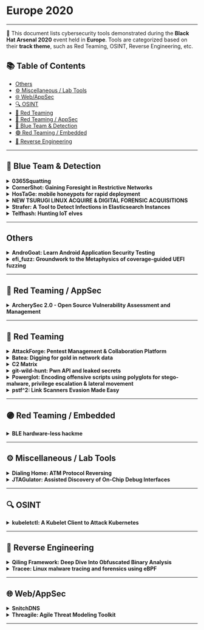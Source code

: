 # Europe 2020
---
📍 This document lists cybersecurity tools demonstrated during the **Black Hat Arsenal 2020** event held in **Europe**.
Tools are categorized based on their **track theme**, such as Red Teaming, OSINT, Reverse Engineering, etc.

## 📚 Table of Contents
- [Others](#others)
- [⚙️ Miscellaneous / Lab Tools](#⚙️-miscellaneous-lab-tools)
- [🌐 Web/AppSec](#🌐-webappsec)
- [🔍 OSINT](#🔍-osint)
- [🔴 Red Teaming](#🔴-red-teaming)
- [🔴 Red Teaming / AppSec](#🔴-red-teaming-appsec)
- [🔵 Blue Team & Detection](#🔵-blue-team-detection)
- [🟣 Red Teaming / Embedded](#🟣-red-teaming-embedded)
- [🧠 Reverse Engineering](#🧠-reverse-engineering)
---
## 🔵 Blue Team & Detection
<details><summary><strong>0365Squatting</strong></summary>

![Europe 2020](https://img.shields.io/badge/Europe%202020-blue) ![Category: 🔵 Blue Team & Detection](https://img.shields.io/badge/Category:%20🔵%20Blue%20Team%20&%20Detection-cyan) ![J Francisco Bolivar](https://img.shields.io/badge/J%20Francisco%20Bolivar-informational) ![Jose Miguel Gomez](https://img.shields.io/badge/Jose%20Miguel%20Gomez-informational)

🔗 **Link:** [0365Squatting](https://github.com/O365Squad/O365-Squatting)  
📝 **Description:** One of the main benefits of cloud technology is to deploy quickly services, with minimum interaction from the administrator side, this is an advantage exploited by cyber criminals too. Nowadays the main threats all size companies are facing is phishing, every day cybercriminals are creating more sophisticated techniques to cheat users and make more difficult the job of blue teams. The most common technique used is typo squatting.

Part of the Blue team mission is to detect phishing, typo squatters, and attack domains before the phishing campaign begins, there is outside plenty of tools trying to detect that domains based on DNS, however none of them are focus into the cloud.
0365Squatting is a python tool created to identify that domains before the attack start. The tool can create a list of typo squatted domains based on the domain provided by the user and check all the domains against O365 infrastructure, (these domains will not appear on a DNS request).

At the same time, this tool can also be used by red teams and bug bunters, one of the classic attacks is the domain takeover so, the second option of this too is to check if the domain is registered in O365 in order to launch a domain takeover attack.

</details>

<details><summary><strong>CornerShot: Gaining Foresight in Restrictive Networks</strong></summary>

![Europe 2020](https://img.shields.io/badge/Europe%202020-blue) ![Category: 🔵 Blue Team & Detection](https://img.shields.io/badge/Category:%20🔵%20Blue%20Team%20&%20Detection-cyan) ![Sagie Dulce](https://img.shields.io/badge/Sagie%20Dulce-informational)

🔗 **Link:** Not Available  
📝 **Description:** Legacy internal networks are usually flat, simple for a red team to cut through, and difficult for blue teams to defend. To fix this problem, modern networks apply zero trust access and network segmentation. This new paradigm presents new challenges not only to attackers but to defenders as well.

In such environments, visibility becomes crucial. Which computers can access others and be viable candidates for lateral movement? This question is certainly troubling attackers and red teams, but also defenders and blue teams looking to identify and defend such key network paths.

CornerShot utilized a novel technique to discover network access between two remote hosts, without requiring privileged access to those hosts. In modern warfare CornerShot is a weapon that allows a soldier to look past a corner (and possibly take a shot), without actually risking exposure. Similarly, the CornerShot capability allows one to look at another hosts' network access non-intrusively, without risking exposure.

CornerShot relies on several, well documented, standard Remote Procedure Call (RPC) methods that are used by various Microsoft services. By using methods that only require a non-privileged authenticated account in the domain, CornerShot is able to trigger network traffic from a destination host to a target. Once traffic is generated, CornerShot is able to determine the remote's port state by measuring the time an RPC call took, and the response it received from the destination host.

We will demonstrate real world applications, for example: how to scan an entire network access from a single deployment of CornerShot, and how to validate which BloodHound paths are practical given the underlying network access.

</details>

<details><summary><strong>HosTaGe: mobile honeypots for rapid deployment</strong></summary>

![Europe 2020](https://img.shields.io/badge/Europe%202020-blue) ![Category: 🔵 Blue Team & Detection](https://img.shields.io/badge/Category:%20🔵%20Blue%20Team%20&%20Detection-cyan) ![Emmanouil Vasilomanolakis](https://img.shields.io/badge/Emmanouil%20Vasilomanolakis-informational) ![Shreyas Srinivasa](https://img.shields.io/badge/Shreyas%20Srinivasa-informational) ![Eirini Lygerou](https://img.shields.io/badge/Eirini%20Lygerou-informational)

🔗 **Link:** [HosTaGe: mobile honeypots for rapid deployment](https://github.com/aau-network-security/HosTaGe)  
📝 **Description:** HosTaGe is a lightweight, low-interaction, and portable honeypot for mobile devices that aims on the detection of malicious network environments. As most malware propagate over the network via specific protocols, a low-interaction honeypot located at a mobile device can check wireless networks for actively propagating malware. HosTaGe supports many commonly used protocols (e.g. HTTP, TELNET, SSH) along with many IoT/ICS specific ones (e.g. MQTT, S7COMM, MODBUS). We envision such honeypots running on all kinds of mobile devices to provide a quick assessment on the potential security state of a network.

</details>

<details><summary><strong>NEW TSURUGI LINUX ACQUIRE & DIGITAL FORENSIC ACQUISITIONS</strong></summary>

![Europe 2020](https://img.shields.io/badge/Europe%202020-blue) ![Category: 🔵 Blue Team & Detection](https://img.shields.io/badge/Category:%20🔵%20Blue%20Team%20&%20Detection-cyan) ![Giovanni Rattaro](https://img.shields.io/badge/Giovanni%20Rattaro-informational) ![Marco Giorgi](https://img.shields.io/badge/Marco%20Giorgi-informational)

🔗 **Link:** [NEW TSURUGI LINUX ACQUIRE & DIGITAL FORENSIC ACQUISITIONS](https://github.com/drego85/HackInBo)  
📝 **Description:** Tsurugi ACQUIRE is a dedicated Linux OS to perform DIGITAL FORENSIC acquisition before to start post mortem DFIR investigations.

</details>

<details><summary><strong>Strafer: A Tool to Detect Infections in Elasticsearch Instances</strong></summary>

![Europe 2020](https://img.shields.io/badge/Europe%202020-blue) ![Category: 🔵 Blue Team & Detection](https://img.shields.io/badge/Category:%20🔵%20Blue%20Team%20&%20Detection-cyan) ![Aditya K Sood](https://img.shields.io/badge/Aditya%20K%20Sood-informational) ![Rohit Bansal](https://img.shields.io/badge/Rohit%20Bansal-informational)

🔗 **Link:** [Strafer: A Tool to Detect Infections in Elasticsearch Instances](https://github.com/adityaks/strafer)  
📝 **Description:** Elasticsearch infections are rising exponentially. The adversaries are exploiting open and exposed Elasticsearch interfaces to trigger infections in the cloud and non-cloud deployments. During this talk, we will release a tool named "STRAFER" to detect potential infections in the Elasticsearch instances. The tool allows security researchers, penetration testers, and threat intelligence experts to detect compromised and infected Elasticsearch instances running malicious code. The tool also enables you to conduct efficient research in the field of malware targeting cloud databases.




In this version of the tool, the following modules are supported:

Elasticsearch instance information gathering and reconnaissance
Elasticsearch instance exposure on the Internet
Detecting potential ransomware infections in the Elasticsearch instances
Detecting potential botnet infections such as meow botnet.
Detecting infected indices in the Elasticsearch instances

Note: This is the first release of the tool and we expect to add more modules in the nearby future.

</details>

<details><summary><strong>Telfhash: Hunting IoT elves</strong></summary>

![Europe 2020](https://img.shields.io/badge/Europe%202020-blue) ![Category: 🔵 Blue Team & Detection](https://img.shields.io/badge/Category:%20🔵%20Blue%20Team%20&%20Detection-cyan) ![Fernando Mercês](https://img.shields.io/badge/Fernando%20Mercês-informational)

🔗 **Link:** Not Available  
📝 **Description:** Telfhash is an architecture-agnostic hash based on symbols of ELF files. It can also cluster ELF files with no symbols based on a creative algorithm to cluster them. Designed as a Python library, Telfhash is also shipped with a command-line tool that allows malware researchers to correctly group similar ELF files together. In this demo I'll show you how Telfhash works and how to extract the most of it while conducting malware investigations that involves ELF files, which is a common situation in this IoT/non-PC malware era.

</details>

---
## Others
<details><summary><strong>AndroGoat: Learn Android Application Security Testing</strong></summary>

![Europe 2020](https://img.shields.io/badge/Europe%202020-blue) ![Category: Others](https://img.shields.io/badge/Category:%20Others-lightgrey) ![Satish Patnayak](https://img.shields.io/badge/Satish%20Patnayak-informational)

🔗 **Link:** [AndroGoat: Learn Android Application Security Testing](https://github.com/OWASP/www-chapter-hyderabad/blob/master/migrated_content.md)  
📝 **Description:** AndroGoat is purposely developed open source vulnerable/insecure app using Kotlin. This app has a wide range of vulnerabilities related to certificate pinning, custom URL schemes, Android Network Security Configuration, WebViews, root detection and over 20 other vulnerabilities. Security Testers/Professionals/Enthusiasts, Developers...etc. can use this application to understand and defend the vulnerabilities in Android platform

</details>

<details><summary><strong>efi_fuzz: Groundwork to the Metaphysics of coverage-guided UEFI fuzzing</strong></summary>

![Europe 2020](https://img.shields.io/badge/Europe%202020-blue) ![Category: Others](https://img.shields.io/badge/Category:%20Others-lightgrey) ![Assaf Carlsbad](https://img.shields.io/badge/Assaf%20Carlsbad-informational) ![Itai Liba](https://img.shields.io/badge/Itai%20Liba-informational)

🔗 **Link:** Not Available  
📝 **Description:** In recent years, firmware-level attacks against UEFI have grown in popularity and became more and more complex. Prominent examples for such attacks from this year alone include CVE-2020-12890 (SMM callout vulnerability in AMD's Mini PCs), CVE-2020-10713 (BootHole, an effective bypass for Secure Boot) as well as the discovery of a new UEFI implant, dubbed MosaicRegressor. As a growing area of concern, these UEFI vulnerabilities shouldn't be taken lightly. Given any of these vulnerabilities, an attacker can get extremely stealthy persistence on the machine, while bypassing many traditional kernel-based or even hypervisor-based mitigations.

Unfortunately, the set of tools available to the UEFI research community is still in its infancy phase. As a result, most of the research so far was driven by static analysis of UEFI modules or by leveraging some ad-hoc "dumb" fuzzers. Obviously, these approaches have some serious limitations and downsides: static analysis, while not complemented by dynamic analysis, is limited at best and "dumb" fuzzers don't get any feedback from the fuzzed target and as a result are likely to miss key vulnerabilities.

In this talk we'll present efi_fuzz: a modern, coverage-guided fuzzer for UEFI modules based on the Qiling emulation framework and the AFL++ fuzzing engine. The fuzzer is currently capable of fuzzing the contents NVRAM variables and further work is being made to support fuzzing of other attack vectors such as SWSMIs.

</details>

---
## 🔴 Red Teaming / AppSec
<details><summary><strong>ArcherySec 2.0 - Open Source Vulnerability Assessment and Management</strong></summary>

![Europe 2020](https://img.shields.io/badge/Europe%202020-blue) ![Category: 🔴 Red Teaming / AppSec](https://img.shields.io/badge/Category:%20🔴%20Red%20Teaming%20/%20AppSec-red) ![Anand Tiwari](https://img.shields.io/badge/Anand%20Tiwari-informational)

🔗 **Link:** [ArcherySec 2.0 - Open Source Vulnerability Assessment and Management](https://github.com/archerysec/archerysec)  
📝 **Description:** ArcherySec is an opensource vulnerability assessment and management tool which helps developers and pentesters to perform scans and manage vulnerabilities. ArcherySec uses popular opensource tools to perform comprehensive scanning for web applications and networks. It also supports multiple continuous integrations and continuous delivery software. The developers could utilize this tool for the implementation of vulnerability management in the DevOps CI/CD environment.

- Perform Web and Network Vulnerability Scanning using opensource tools.
- Correlates and Collaborate all raw scans data, shows them in a consolidated manner.
- Perform authenticated web scanning.
- Vulnerability Management.
- Enable REST API's for developers to perform scanning and Vulnerability Management.
- JIRA Ticketing System.
- Sub domain discovery and scanning.
- Periodic scans.
- Concurrent scans.
- Integrate with CI/CD software.

</details>

---
## 🔴 Red Teaming
<details><summary><strong>AttackForge: Pentest Management & Collaboration Platform</strong></summary>

![Europe 2020](https://img.shields.io/badge/Europe%202020-blue) ![Category: 🔴 Red Teaming](https://img.shields.io/badge/Category:%20🔴%20Red%20Teaming-red) ![Fil Filiposki](https://img.shields.io/badge/Fil%20Filiposki-informational) ![Stas Filshtinskiy](https://img.shields.io/badge/Stas%20Filshtinskiy-informational)

🔗 **Link:** Not Available  
📝 **Description:** AttackForge.com is a free-to-use platform to manage your pentesting projects & programs, and to collaborate with everyone who needs to be involved - reducing overheads and pain for Customers, 3rd parties and Pentest Teams. This is what makes AttackForge unique and different to other pentest management & collaboration solutions. It goes beyond automated reporting and issue library. It brings everyone together in one place and gives them tools and workflows to initiate & deliver a pentest from start to end, and also manage remediation testing - with integrations into other industry tools & platforms.

Pentesters love to break things. They don't like manual, repetitive, boring tasks such copy/paste vulnerability write-up templates from old reports. AttackForge provides a rich issue library with over 1300 issues already built in that you can keyword search and select on your pentest. You can import vulnerabilities from your favourite tools such as Nessus & BURP, or even directly via the API. Reports can be generated on-demand and in PDF, DOCX, HTML, CSV, JSON. You can even use your own DOCX templates with the ReportGen tool to create fully customized and localised reports in minutes!

AttackForge.com also helps people to start a career in penetration testing. AttackForge provides a secure online environment to create a portfolio of pentests to reflect skills, knowledge, and communication ability in an industry-standard way – to demonstrate to recruiters and future employers that they are ready for the workforce. This may also help to reduce the shortage of supply and skills-gap our industry is currently facing.

</details>

<details><summary><strong>Batea: Digging for gold in network data</strong></summary>

![Europe 2020](https://img.shields.io/badge/Europe%202020-blue) ![Category: 🔴 Red Teaming](https://img.shields.io/badge/Category:%20🔴%20Red%20Teaming-red) ![Serge-Olivier Paquette](https://img.shields.io/badge/Serge-Olivier%20Paquette-informational)

🔗 **Link:** [Batea: Digging for gold in network data](https://github.com/yarkable/Awesome-Computer-Vision-Paper-List/blob/main/NeurIPS/nips2019.md)  
📝 **Description:** Batea is a simple tool that showcases how basic machine learning can help security analysts in their day-to-day operations. It is a context-driven network device ranking framework based on the anomaly detection family of machine learning algorithms. The goal of Batea is to allow security teams to automatically filter interesting network devices in large networks using nmap scan reports. We call those Gold Nuggets. Batea outputs the gold nuggets in order of interest for an attacker given the context of the network.

The human challenge is, on the one hand, that a typical enterprise network will host thousands of endpoints, far too many for a few security team members to constantly track and evaluate for their "attractiveness" to a potential intruder. On the other hand, the notion of interest is highly context-sensitive.

Batea works by constructing a numerical representation of all devices from your nmap reports (XML) and then applying the Isolation Forest algorithm to uncover the gold nuggets. It is easily extendable by adding specific "features", or interesting characteristics, to the numerical representation of the network elements.

The features act as elements of intuition, and the unsupervised anomaly detection methods allow the context of the device, along with the total description of the network, to be used as the central building block of the ranking algorithm.

Given that we have taken meaningful elements of intuition all at once, the fact that the Isolation Forest algorithm always takes the whole dataset into consideration ensures that the network context is embedded in the ranking used to predict Gold Nuggets.

Pen testers can train the Batea machine learning model from scratch on new network data, or use a model that has been pre-trained on various networks.

</details>

<details><summary><strong>C2 Matrix</strong></summary>

![Europe 2020](https://img.shields.io/badge/Europe%202020-blue) ![Category: 🔴 Red Teaming](https://img.shields.io/badge/Category:%20🔴%20Red%20Teaming-red) ![Jorge Orchilles](https://img.shields.io/badge/Jorge%20Orchilles-informational) ![Bryson Bort](https://img.shields.io/badge/Bryson%20Bort-informational)

🔗 **Link:** [C2 Matrix](https://github.com/CyberSecurityUP/C2Matrix-Automation)  
📝 **Description:** Command and Control is one of the most important tactics in the MITRE ATT&CK matrix as it allows the attacker to interact with the target system and realize their objectives. Organizations leverage Cyber Threat Intelligence to understand their threat model and adversaries that have the intent, opportunity, and capability to attack. Red Team, Blue Team, and virtual Purple Teams work together to understand the adversary Tactics, ﻿Techniques, and Procedures to perform adversary emulations and improve detective and preventive controls.

The C2 Matrix was created to aggregate all the Command and Control frameworks publicly available (open-source and commercial) in a single resource to assist teams in testing their own controls through adversary emulations (Red Team or Purple Team Exercises). Phase 1 lists all the Command and Control features such as the coding language used, channels (HTTP, TCP, ﻿DNS, SMB, etc.), agents, key exchange, and other operational security features and capabilities.﻿﻿ This allows more efficient decisions making when called upon to emulate and adversary TTPs.

It is the golden age of Command and Control (C2) frameworks. Learn how these C2 frameworks work and start testing against your organization to improve detective and preventive controls.

</details>

<details><summary><strong>git-wild-hunt: Pwn API and leaked secrets</strong></summary>

![Europe 2020](https://img.shields.io/badge/Europe%202020-blue) ![Category: 🔴 Red Teaming](https://img.shields.io/badge/Category:%20🔴%20Red%20Teaming-red) ![Rod Soto](https://img.shields.io/badge/Rod%20Soto-informational) ![Jose Hernandez](https://img.shields.io/badge/Jose%20Hernandez-informational)

🔗 **Link:** [git-wild-hunt: Pwn API and leaked secrets](https://github.com/rmusser01/Infosec_Reference/blob/master/Draft/RT.md)  
📝 **Description:** Git Wild Hunt is a tool that allows researchers and security operators to find leaked credentials and secrets in Github covering over 30 types of credentials. This tool is great for cloud security/DevOps security awareness or for cloud security pentesters and red teamers. We will show how deep into an organization or even personal sensitive information can be found by simply starting from leaked credentials in a GitHub project.

</details>

<details><summary><strong>Powerglot: Encoding offensive scripts using polyglots for stego-malware, privilege escalation & lateral movement</strong></summary>

![Europe 2020](https://img.shields.io/badge/Europe%202020-blue) ![Category: 🔴 Red Teaming](https://img.shields.io/badge/Category:%20🔴%20Red%20Teaming-red) ![Dr. Alfonso Muñoz](https://img.shields.io/badge/Dr.%20Alfonso%20Muñoz-informational)

🔗 **Link:** [Powerglot: Encoding offensive scripts using polyglots for stego-malware, privilege escalation & lateral movement](https://github.com/mindcrypt/powerglot)  
📝 **Description:** In red-team exercises or offensive tasks, masking of payloads is usually done by using steganography, especially to avoid network level protections, being one of the most common payloads scripts developed in powershell. Recent malware and APTs make use of some of these capabilities: APT32, APT37, Ursnif, Powload, LightNeuron/Turla, Platinum APT, Waterbug/Turla, Lokibot, The dukes (operation Ghost), Titanium, etc. But offensive tools based on steganography need a loader to run the payload. Powerglot tries to reduce this exposition using polyglots in several scenarios.

Powerglot is a multifunctional and multi-platform attack and defense tool based on polyglots. Powerglot allows to mask a script (powershell, shellscripting, php, ...) mainly in a digital image, although other file formats are in progress. Unlike the usual offensive tools or malware, Powerglot does not need any loader to execute the "information hidden", minimizing the noise on the target system.

PowerGlot has a clear utility in offensive tasks but it is also defined as a discovery and blue team tool. To our knowledge, it is the first general and complete open-source tool that allows to search for the presence of masked information with polyglots, information that could be useful to achieve persistence in a system or to hide malware (stego-malware, privilege escalation, lateral movement, reverse shell, etc.)

</details>

<details><summary><strong>pstf^2: Link Scanners Evasion Made Easy</strong></summary>

![Europe 2020](https://img.shields.io/badge/Europe%202020-blue) ![Category: 🔴 Red Teaming](https://img.shields.io/badge/Category:%20🔴%20Red%20Teaming-red) ![Gal BItensky](https://img.shields.io/badge/Gal%20BItensky-informational)

🔗 **Link:** Not Available  
📝 **Description:** Link scanners are a critical component in many essential security products, checking whether a URL is malicious or not. It is embedded within email security products, sandbox solutions and as a standalone direct link scanner.

This tool will present how to circumvent them all using passive browser fingerprinting - a set of techniques allowing a server to profile a client based only on the request being sent.

While often used to detect and repel internet bots, we will show how this fingerprinting can be applied against blue teamers, specifically - how a resourceful attacker may use it to determine if it is being scanned and serve benign content to scanners while delivering harmful content to users.

pstf^2 leverages passive fingerprints in HTTP, TCP, IP layers and even link-layer protocols.

</details>

---
## 🟣 Red Teaming / Embedded
<details><summary><strong>BLE hardware-less hackme</strong></summary>

![Europe 2020](https://img.shields.io/badge/Europe%202020-blue) ![Category: 🟣 Red Teaming / Embedded](https://img.shields.io/badge/Category:%20🟣%20Red%20Teaming%20/%20Embedded-purple) ![Slawomir Jasek](https://img.shields.io/badge/Slawomir%20Jasek-informational)

🔗 **Link:** [BLE hardware-less hackme](https://github.com/smartlockpicking/BLE_HackMe)  
📝 **Description:** The new, free tool aims to help getting familiar with the very basics of ubiquitous Bluetooth Low Energy technology and its (in)security - without the need of any dedicated hardware. It is based on a specially designed software (running on a typical Windows 10 laptop) - which simulates a BLE device, on the radio layer working exactly the same as a real one. The simulated device contains several "hackme" challenges of increasing level: starting with simple communication protocol introduction up to unlocking smart locks. Most of these challenges can be solved using nothing more than just a free mobile application, which connects via Bluetooth to the laptop running simulated device. This unique approach makes the fun available for everyone who would like to start the journey into fascinating vulnerabilities of BLE devices, but is afraid of gearing up with special hardware or steep learning curve for advanced tools. The basics possible to grasp using the introduced hackme can however be easily applicable to take control of surprisingly lot of real devices surrounding us.

</details>

---
## ⚙️ Miscellaneous / Lab Tools
<details><summary><strong>Dialing Home: ATM Protocol Reversing</strong></summary>

![Europe 2020](https://img.shields.io/badge/Europe%202020-blue) ![Category: ⚙️ Miscellaneous / Lab Tools](https://img.shields.io/badge/Category:%20⚙️%20Miscellaneous%20/%20Lab%20Tools-gray) ![wasabi jrwr](https://img.shields.io/badge/wasabi%20jrwr-informational)

🔗 **Link:** Not Available  
📝 **Description:** None

</details>

<details><summary><strong>JTAGulator: Assisted Discovery of On-Chip Debug Interfaces</strong></summary>

![Europe 2020](https://img.shields.io/badge/Europe%202020-blue) ![Category: ⚙️ Miscellaneous / Lab Tools](https://img.shields.io/badge/Category:%20⚙️%20Miscellaneous%20/%20Lab%20Tools-gray) ![Joe Grand](https://img.shields.io/badge/Joe%20Grand-informational)

🔗 **Link:** Not Available  
📝 **Description:** None

</details>

---
## 🔍 OSINT
<details><summary><strong>kubeletctl: A Kubelet Client to Attack Kubernetes</strong></summary>

![Europe 2020](https://img.shields.io/badge/Europe%202020-blue) ![Category: 🔍 OSINT](https://img.shields.io/badge/Category:%20🔍%20OSINT-lightgrey) ![Eviatar Gerzi](https://img.shields.io/badge/Eviatar%20Gerzi-informational)

🔗 **Link:** [kubeletctl: A Kubelet Client to Attack Kubernetes](https://github.com/cyberark/kubeletctl)  
📝 **Description:** kubeletctl is a CLI client for kubelet - the remote agent of Kubernetes on the nodes. It implements all the documented and undocumented API of kubelet but it also includes offensive capabilities:
- Scan for vulnerable nodes
- Scan for containers with RCE
- Run command on multiple containers

</details>

---
## 🧠 Reverse Engineering
<details><summary><strong>Qiling Framework: Deep Dive Into Obfuscated Binary Analysis</strong></summary>

![Europe 2020](https://img.shields.io/badge/Europe%202020-blue) ![Category: 🧠 Reverse Engineering](https://img.shields.io/badge/Category:%20🧠%20Reverse%20Engineering-orange) ![Kai Jern Lau](https://img.shields.io/badge/Kai%20Jern%20Lau-informational) ![ChenXu Wu](https://img.shields.io/badge/ChenXu%20Wu-informational) ![ZiQiao kong](https://img.shields.io/badge/ZiQiao%20kong-informational)

🔗 **Link:** Not Available  
📝 **Description:** Modern obfuscation techniques are getting more and more challenged. Existing static techniques are no longer sufficient to analyze binary in heavy obfuscated form. To address this issue, we have to provide security analysts with the ability to perform high-fidelity emulation and sophisticated binary instrumentation framework.

Qiling Framework (https://qiling.io) is an advanced sandboxed emulator framework. It encloses a rich set of Python APIs that allow security analysts to develop highly customizable analysis tools with minimal implementation efforts. With the facilitation of the emulation technology in Qiling, our engine can run arbitrary executables in a cross-platform-architecture fashion. As such, security analysts could use it to analyze various executable file-formats, including Windows PE, MachO, ELF, UEFI, MBR, etc.

Since we released Qiling Framework in Nov 2019, our project has received significant attention from the community. Currently, we have about 60+ contributors and almost 1,700 followers on GitHub.

This session shares the latest update on Qiling Framework, focusing on deobfuscating binaries. We will demonstrate how we can provide instant support for presenting code execution flow in the form of intermediate representations (e.g., IDA Pro or R2). Thanks to some advanced features of Qiling Framework, security analysts can use a series of newly added APIs to ease their efforts in reverse engineering. To conclude, we have few live demos to show how to deal with some real sophisticated binaries.

I. Syscall, Operating System API and Library Hijack

We will demonstrate how we can use different APIs in Qiling Framework to intercept a binary function and hijack its execution. By intercepting a binary function, we meant intercepting a library function or syscall at the stage of pre-execution, execution, and post-execution, without the restrictions imposed by the OS or underlying computing architecture.


II. Save and Restore Current Binary Emulation States

Sophisticated binaries impose significant challenges for reverse engineering. With the facilitation of a save-and-restore feature in Qiling Framework, security analysts are able to save and resume an emulation state at any stage. This provides the reverse engineering professionals with the ability to avoid repeatedly running a binary from the beginning state. Given the program state entering into a branch (e.g., taking a jump with jz, jnz, and other branch-taken instructions), Qiling can always save the necessary program state and enable program resume later on.


III. ollvm de-flattern techniques

ollvm is a well-known obfuscation tool. One of its obfuscation techniques is Control Flow Flattening. With Qiling emulation, we can search real control flow and restore it easily. Thanks to the newly added feature to present control flow in an intermediate representation (like IDA microcode API, R2 ESIL, VEX, and etc), the new version of Qiling will make such de-flattern techniques cross-architecture.

</details>

<details><summary><strong>Tracee: Linux malware tracing and forensics using eBPF</strong></summary>

![Europe 2020](https://img.shields.io/badge/Europe%202020-blue) ![Category: 🧠 Reverse Engineering](https://img.shields.io/badge/Category:%20🧠%20Reverse%20Engineering-orange) ![Yaniv Agman](https://img.shields.io/badge/Yaniv%20Agman-informational) ![Idan Revivo](https://img.shields.io/badge/Idan%20Revivo-informational)

🔗 **Link:** Not Available  
📝 **Description:** Tracee is a system tracing tool, focused on malware related behaviours.

Using eBPF technology of the Linux kernel, Tracee can trace selected system calls and internal kernel functions.
Other than tracing, Tracee is also capable of capturing files written to disk or memory (e.g. "fileless" malwares), and extracting binaries that are dynamically loaded to an application's memory (e.g. when a malware uses a packer). With these features, it is possible to quickly gain insights about the running processes that previously required the use of dynamic analysis tools and special knowledge.

</details>

---
## 🌐 Web/AppSec
<details><summary><strong>SnitchDNS</strong></summary>

![Europe 2020](https://img.shields.io/badge/Europe%202020-blue) ![Category: 🌐 Web/AppSec](https://img.shields.io/badge/Category:%20🌐%20Web/AppSec-blue) ![Pavel Tsakalidis](https://img.shields.io/badge/Pavel%20Tsakalidis-informational)

🔗 **Link:** [SnitchDNS](https://github.com/sadreck)  
📝 **Description:** "It's always DNS". SnitchDNS is database driven (basic) DNS server built using Twisted, with a fancy web interface to go with it. Ideal for Red Team infrastructure, bug bounties, ad-blocking, DNS tunnels, and more.

As it's database driven, any changes are reflected immediately, match wildcard subdomains, source IP restrictions, conditional responses (great for SSRF), Slack/Teams/Email/Push notifications, logging, Swagger 2.0 API, full CLI interface, and more!

Ideal use cases are as a DNS Tunnel, DNS forwarding server, red teams, canary tokens, LetsEncrypt DNS challenge, and even ad-blocking.

</details>

<details><summary><strong>Threagile: Agile Threat Modeling Toolkit</strong></summary>

![Europe 2020](https://img.shields.io/badge/Europe%202020-blue) ![Category: 🌐 Web/AppSec](https://img.shields.io/badge/Category:%20🌐%20Web/AppSec-blue) ![Christian Schneider](https://img.shields.io/badge/Christian%20Schneider-informational)

🔗 **Link:** [Threagile: Agile Threat Modeling Toolkit](https://github.com/cschneider4711)  
📝 **Description:** If we can build software in a reliable, reproducible and quick way at any time using Pipeline-as-Code and have also automated security scans as part of it, how can we quickly capture the risk landscape of agile projects to ensure we didn't miss an important thing? Traditionally, this happens in workshops with lots of discussion and model work on the whiteboard. It's just a pity that it often stops then: Instead of a living model, a slowly but surely eroding artifact is created, while the agile project evolves at a faster pace.

In order to counteract this process of decay, something has to be done continuously, something like "Threat-Model-as-Code" in the DevSecOps sense. The open-source tool Threagile implements the ideas behind this approach: Agile developer-friendly threat modeling right from within the IDE. Models editable in developer IDEs and diffable in Git, which automatically derive risks including graphical diagram and report generation with recommended mitigation actions.

The open-source Threagile toolkit runs either as a command line tool or a full-fledged server with a REST-API: Given information about your data assets, technical assets, communication links, and trust boundaries as input in a simple to maintain YAML file, it executes a set of over 40 built-in risk rules (and optionally your custom risk rules) against the processed model. The resulting artifacts are diagrams, JSON, Excel, and PDF reports about the identified risks, their rating, and the mitigation steps as well as risk tracking state.

Agile development teams can easily integrate threat modeling into their process by maintaining a simple YAML input file about their architecture and the open-source Threagile toolkits handles the risk evaluation.

</details>

---